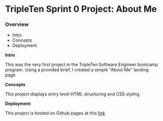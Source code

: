 # TripleTen Sprint 0 Project: About Me

### Overview

- Intro
- Concepts
- Deployment

**Intro**

This was the very first project in the TripleTen Software Engineer bootcamp program. Using a provided brief, I created a simple "About Me" landing page

**Concepts**

This project displays entry level HTML structuring and CSS styling

**Deployment**

This project is hosted on Github pages at this [link](https://jared217.github.io/se_project_about_me/)

